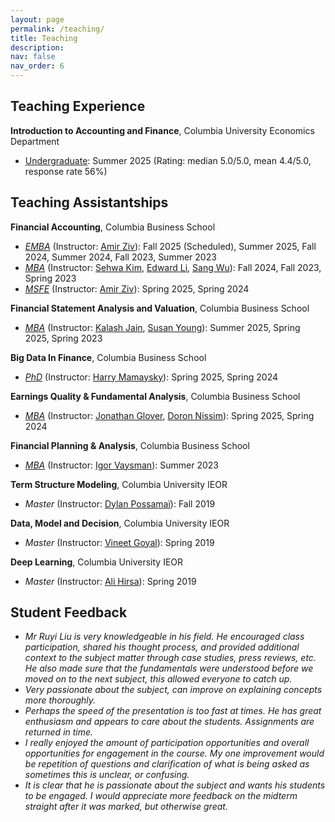```yaml
---
layout: page
permalink: /teaching/
title: Teaching
description: 
nav: false
nav_order: 6
---
```



## Teaching Experience
**Introduction to Accounting and Finance**, Columbia University Economics Department
- [Undergraduate](https://doc.sis.columbia.edu/#subj/ECON/W2261-20252-001/): Summer 2025 (Rating: median 5.0/5.0, mean 4.4/5.0, response rate 56%)
<!-- ; <a href="{{ 'Syllabus.pdf' | prepend: 'assets/pdf/' | relative_url }}" target="_blank" rel="noopener noreferrer">Syllabus</a>) -->

## Teaching Assistantships
<!-- ### Columbia Business School   -->
**Financial Accounting**, Columbia Business School  
- *[EMBA](https://courses.business.columbia.edu/B5001)* (Instructor: [Amir Ziv](https://business.columbia.edu/faculty/people/amir-ziv)): Fall 2025 (Scheduled), Summer 2025, Fall 2024, Summer 2024, Fall 2023, Summer 2023
    <!-- - Slides (2024): <a href="{{ 'midterm.pdf' | prepend: 'assets/pdf/2024_emba_fa/' | relative_url }}" target="_blank" rel="noopener noreferrer">Midterm Review</a>, <a href="{{ 'final.pdf' | prepend: 'assets/pdf/2024_emba_fa/' | relative_url }}" target="_blank" rel="noopener noreferrer">Final Review</a> -->
    <!-- - Templates (2024): <a href="{{ 'Template.xlsx' | prepend: 'assets/excel/2024_emba_fa/' | relative_url }}" target="_blank" rel="noopener noreferrer">Sample Final</a> -->
- *[MBA](https://courses.business.columbia.edu/B6001)* (Instructor: [Sehwa Kim](https://sites.google.com/view/sehwakim), [Edward Li](https://zicklin.baruch.cuny.edu/faculty-profile/edward-x-li/), [Sang Wu](https://www8.gsb.columbia.edu/cbs-directory/detail/sw3724)): Fall 2024, Fall 2023, Spring 2023
    <!-- - Slides (2024): <a href="{{ 'Nov 1 Financial_Accounting_Recitation_Nov_1_2024_handout.pdf' | prepend: 'assets/pdf/2024_mba_fa/' | relative_url }}" target="_blank" rel="noopener noreferrer">Receivables and PP&E</a>, <a href="{{ 'Nov 8 Financial_Accounting_Recitation_Nov_8_2024_handout.pdf' | prepend: 'assets/pdf/2024_mba_fa/' | relative_url }}" target="_blank" rel="noopener noreferrer">PP&E and Bond Accounting</a>, <a href="{{ 'Nov 15 Financial_Accounting_Recitation_Nov_15_2024_handout.pdf' | prepend: 'assets/pdf/2024_mba_fa/' | relative_url }}" target="_blank" rel="noopener noreferrer">PP&E, Tax Accounting and IBM Case</a>, <a href="{{ 'Nov 21 Financial_Accounting_Recitation_Nov_21_2024.pdf' | prepend: 'assets/pdf/2024_mba_fa/' | relative_url }}" target="_blank" rel="noopener noreferrer">Bond Accounting</a>, <a href="{{ 'Financial_Accounting_Recitation_Finals_Dec_6_2024.pdf' | prepend: 'assets/pdf/2024_mba_fa/' | relative_url }}" target="_blank" rel="noopener noreferrer">Final Review</a> -->
    <!-- - Templates (2024): <a href="{{ 'Nov 1 Template_PS6_Receivables_Cost_Allocation_Filled.xlsx' | prepend: 'assets/excel/2024_mba_fa/' | relative_url }}" target="_blank" rel="noopener noreferrer">Receivables and Cost Allocation</a>, <a href="{{ 'Template_Bond_Amortization.xlsx' | prepend: 'assets/excel/2024_mba_fa/' | relative_url }}" target="_blank" rel="noopener noreferrer">Bond Amortization</a>, <a href="{{ 'Nov 17 Template PS7.xlsx' | prepend: 'assets/excel/2024_mba_fa/' | relative_url }}" target="_blank" rel="noopener noreferrer">PP&E</a>, <a href="{{ 'Template PS08 Bond.xlsx' | prepend: 'assets/excel/2024_mba_fa/' | relative_url }}" target="_blank" rel="noopener noreferrer">Bond Accounting</a>, <a href="{{ 'Template_Final.xlsx' | prepend: 'assets/excel/2024_mba_fa/' | relative_url }}" target="_blank" rel="noopener noreferrer">Sample Final</a> -->
    <!-- - Slides (2023): <a href="{{ 'Financial_Accounting_Recitation_Midterm.pdf' | prepend: 'assets/pdf/2023_mba_fa/' | relative_url }}" target="_blank" rel="noopener noreferrer">Midterm Review</a>, <a href="{{ 'Financial_Accounting_Recitation_Nov_3.pdf' | prepend: 'assets/pdf/2023_mba_fa/' | relative_url }}" target="_blank" rel="noopener noreferrer">Receivables and Cash Flow Statement</a>, <a href="{{ 'Financial_Accounting_Recitation_Nov_10.pdf' | prepend: 'assets/pdf/2023_mba_fa/' | relative_url }}" target="_blank" rel="noopener noreferrer">Receivables, Bonds, and PP&E</a>, <a href="{{ 'Financial_Accounting_Recitation_Nov_17.pdf' | prepend: 'assets/pdf/2023_mba_fa/' | relative_url }}" target="_blank" rel="noopener noreferrer">Receivables, PP&E, and Tax</a>, <a href="{{ 'Financial_Accounting_Recitation_Finals.pdf' | prepend: 'assets/pdf/2023_mba_fa/' | relative_url }}" target="_blank" rel="noopener noreferrer">Final Review</a> -->
    <!-- - Templates (2023): <a href="{{ 'Template_Midterm.xlsx' | prepend: 'assets/excel/2023_mba_fa/' | relative_url }}" target="_blank" rel="noopener noreferrer">Sample Midterm</a>, <a href="{{ 'Template_SCF.xlsx' | prepend: 'assets/excel/2023_mba_fa/' | relative_url }}" target="_blank" rel="noopener noreferrer">Cash Flow Statement</a>, <a href="{{ 'Template_Bond_Amortization.xlsx' | prepend: 'assets/excel/2023_mba_fa/' | relative_url }}" target="_blank" rel="noopener noreferrer">Bond Amortization</a>, <a href="{{ 'Template_Receivables_PPE_Tax.xlsx' | prepend: 'assets/excel/2023_mba_fa/' | relative_url }}" target="_blank" rel="noopener noreferrer">Receivables, PP&E, and Tax</a>, <a href="{{ 'Template_Final.xlsx' | prepend: 'assets/excel/2023_mba_fa/' | relative_url }}" target="_blank" rel="noopener noreferrer">Sample Final</a> -->
- *[MSFE](https://courses.business.columbia.edu/B9030)* (Instructor: [Amir Ziv](https://business.columbia.edu/faculty/people/amir-ziv)): Spring 2025, Spring 2024

**Financial Statement Analysis and Valuation**, Columbia Business School  
- *[MBA](https://courses.business.columbia.edu/B8009)* (Instructor: [Kalash Jain](https://kalashjain.me/), [Susan Young](https://www.fordham.edu/gabelli-school-of-business/faculty/full-time-faculty/susan-young/)): Summer 2025, Spring 2025, Spring 2023

**Big Data In Finance**, Columbia Business School
- *[PhD](https://courses.business.columbia.edu/B9334)* (Instructor: [Harry Mamaysky](https://business.columbia.edu/faculty/people/harry-mamaysky)): Spring 2025, Spring 2024

**Earnings Quality & Fundamental Analysis**, Columbia Business School
- *[MBA](https://courses.business.columbia.edu/B8008)* (Instructor: [Jonathan Glover](https://business.columbia.edu/faculty/people/jonathan-glover), [Doron Nissim](https://business.columbia.edu/faculty/people/doron-nissim)): Spring 2025, Spring 2024


**Financial Planning & Analysis**, Columbia Business School
- *[MBA](https://courses.business.columbia.edu/B8007)* (Instructor: [Igor Vaysman](https://zicklin.baruch.cuny.edu/faculty-profile/igor-vaysman/)): Summer 2023




**Term Structure Modeling**, Columbia University IEOR
- *Master* (Instructor: [Dylan Possamaï](https://sites.google.com/site/possamaidylan/)): Fall 2019

**Data, Model and Decision**, Columbia University IEOR
- *Master* (Instructor: [Vineet Goyal](http://www.columbia.edu/~vg2277/)): Spring 2019

**Deep Learning**, Columbia University IEOR
- *Master* (Instructor: [Ali Hirsa](https://www.ieor.columbia.edu/faculty/ali-hirsa)): Spring 2019

## Student Feedback
- *Mr Ruyi Liu is very knowledgeable in his field. He encouraged class participation, shared his thought process, and provided additional context to the subject matter through case studies, press reviews, etc. He also made sure that the fundamentals were understood before we moved on to the next subject, this allowed everyone to catch up.*
- *Very passionate about the subject, can improve on explaining concepts more thoroughly.*
- *Perhaps the speed of the presentation is too fast at times. He has great enthusiasm and appears to care about the students. Assignments are returned in time.*
- *I really enjoyed the amount of participation opportunities and overall opportunities for engagement in the course. My one improvement would be repetition of questions and clarification of what is being asked as sometimes this is unclear, or confusing.*
- *It is clear that he is passionate about the subject and wants his students to be engaged. I would appreciate more feedback on the midterm straight after it was marked, but otherwise great.*
